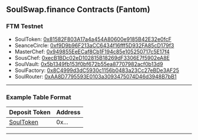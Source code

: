 ## SoulSwap.finance Contracts (Fantom)
 
### FTM Testnet
- SoulToken: [0x81582F803A17a4a454A80600e9185B42E32e0fcF](https://testnet.ftmscan.com/address/0x81582F803A17a4a454A80600e9185B42E32e0fcF#code)
- SeanceCircle: [0xf9D9b96F213aCC6434f16fff5D932FA85cD179f3](https://testnet.ftmscan.com/address/0xf9D9b96F213aCC6434f16fff5D932FA85cD179f3#code) 
- MasterChef: [0x949855EeECaf8Cb1F194c85e105250717c5E17f4](https://testnet.ftmscan.com/address/0x949855EeECaf8Cb1F194c85e105250717c5E17f4#code) 
- SousChef: [0xecB1BDc02eD102815B18269dF3306E7f5902eA8E](https://testnet.ftmscan.com/address/0xecB1BDc02eD102815B18269dF3306E7f5902eA8E#code) 
- SoulVault: [0x5b1349fb153f0bf672b55ea87707982acf0b13d9](https://testnet.ftmscan.com/address/0x5b1349fb153f0bf672b55ea87707982acf0b13d9#code) 
- SoulFactory: [0x8C4999d3dC5930c1156b0483a23Cc27eBDe3AF25](https://testnet.ftmscan.com/address/0x8C4999d3dC5930c1156b0483a23Cc27eBDe3AF25#code) 
- SoulRouter: [0xAA8D7795593E0103a3093475074D46d3948B7bB1](https://testnet.ftmscan.com/address/0xAA8D7795593E0103a3093475074D46d3948B7bB1#code)

---

### Example Table Format

| Deposit Token | Address | 
| --- | --- | 
| [SoulToken](https://etherscan.io/address/) | 0x... |

---
